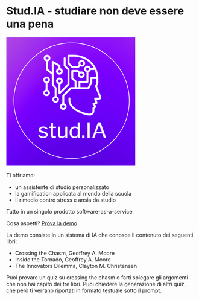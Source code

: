 # Stud.IA - studiare non deve essere una pena

![Logo](logo.png "Logo")

Ti offriamo:
- un assistente di studio personalizzato
- la gamification applicata al mondo della scuola
- il rimedio contro stress e ansia da studio

Tutto in un singolo prodotto software-as-a-service

Cosa aspetti?
[Prova la demo](https://www.nicolavision.com/stud-ia/)

La demo consiste in un sistema di IA che conosce il contenuto dei seguenti libri:
- Crossing the Chasm, Geoffrey A. Moore
- Inside the Tornado, Geoffrey A. Moore
- The Innovators Dilemma, Clayton M. Christensen

Puoi provare un quiz su crossing the chasm o farti spiegare gli argomenti che non hai capito dei tre libri. Puoi chiedere la generazione di altri quiz, che però ti verrano riportati in formato testuale sotto il prompt.
